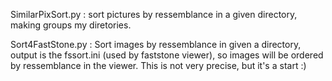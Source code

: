 SimilarPixSort.py :
sort pictures by ressemblance in a given directory, making groups my diretories.

Sort4FastStone.py :
Sort images by ressemblance in given a directory, output is the fssort.ini (used by faststone viewer), so images will be ordered by ressemblance in the viewer.
This is not very precise, but it's a start :)
